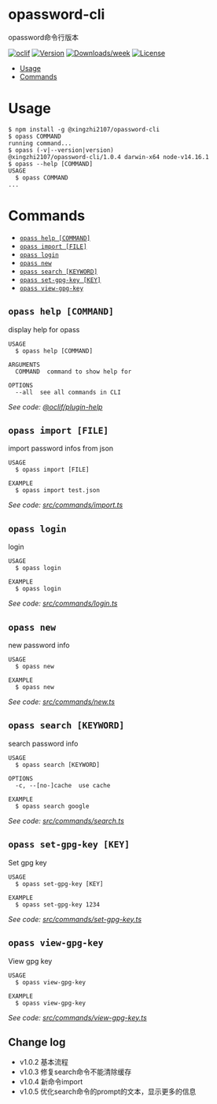 opassword-cli
=============

opassword命令行版本

[![oclif](https://img.shields.io/badge/cli-oclif-brightgreen.svg)](https://oclif.io)
[![Version](https://img.shields.io/npm/v/opassword-cli.svg)](https://npmjs.org/package/opassword-cli)
[![Downloads/week](https://img.shields.io/npm/dw/opassword-cli.svg)](https://npmjs.org/package/opassword-cli)
[![License](https://img.shields.io/npm/l/opassword-cli.svg)](https://github.com/xingzhi2107/opassword/blob/master/package.json)

<!-- toc -->
* [Usage](#usage)
* [Commands](#commands)
<!-- tocstop -->
# Usage
<!-- usage -->
```sh-session
$ npm install -g @xingzhi2107/opassword-cli
$ opass COMMAND
running command...
$ opass (-v|--version|version)
@xingzhi2107/opassword-cli/1.0.4 darwin-x64 node-v14.16.1
$ opass --help [COMMAND]
USAGE
  $ opass COMMAND
...
```
<!-- usagestop -->
# Commands
<!-- commands -->
* [`opass help [COMMAND]`](#opass-help-command)
* [`opass import [FILE]`](#opass-import-file)
* [`opass login`](#opass-login)
* [`opass new`](#opass-new)
* [`opass search [KEYWORD]`](#opass-search-keyword)
* [`opass set-gpg-key [KEY]`](#opass-set-gpg-key-key)
* [`opass view-gpg-key`](#opass-view-gpg-key)

## `opass help [COMMAND]`

display help for opass

```
USAGE
  $ opass help [COMMAND]

ARGUMENTS
  COMMAND  command to show help for

OPTIONS
  --all  see all commands in CLI
```

_See code: [@oclif/plugin-help](https://github.com/oclif/plugin-help/blob/v3.2.3/src/commands/help.ts)_

## `opass import [FILE]`

import password infos from json

```
USAGE
  $ opass import [FILE]

EXAMPLE
  $ opass import test.json
```

_See code: [src/commands/import.ts](https://github.com/xingzhi2107/opassword/blob/v1.0.4/src/commands/import.ts)_

## `opass login`

login

```
USAGE
  $ opass login

EXAMPLE
  $ opass login
```

_See code: [src/commands/login.ts](https://github.com/xingzhi2107/opassword/blob/v1.0.4/src/commands/login.ts)_

## `opass new`

new password info

```
USAGE
  $ opass new

EXAMPLE
  $ opass new
```

_See code: [src/commands/new.ts](https://github.com/xingzhi2107/opassword/blob/v1.0.4/src/commands/new.ts)_

## `opass search [KEYWORD]`

search password info

```
USAGE
  $ opass search [KEYWORD]

OPTIONS
  -c, --[no-]cache  use cache

EXAMPLE
  $ opass search google
```

_See code: [src/commands/search.ts](https://github.com/xingzhi2107/opassword/blob/v1.0.4/src/commands/search.ts)_

## `opass set-gpg-key [KEY]`

Set gpg key

```
USAGE
  $ opass set-gpg-key [KEY]

EXAMPLE
  $ opass set-gpg-key 1234
```

_See code: [src/commands/set-gpg-key.ts](https://github.com/xingzhi2107/opassword/blob/v1.0.4/src/commands/set-gpg-key.ts)_

## `opass view-gpg-key`

View gpg key

```
USAGE
  $ opass view-gpg-key

EXAMPLE
  $ opass view-gpg-key
```

_See code: [src/commands/view-gpg-key.ts](https://github.com/xingzhi2107/opassword/blob/v1.0.4/src/commands/view-gpg-key.ts)_
<!-- commandsstop -->

## Change log

* v1.0.2 基本流程
* v1.0.3 修复search命令不能清除缓存
* v1.0.4 新命令import
* v1.0.5 优化search命令的prompt的文本，显示更多的信息
